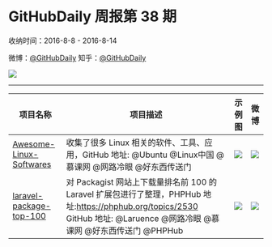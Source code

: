 # GitHubDaily 周报第 38 期

收纳时间：2016-8-8 - 2016-8-14

微博：[@GitHubDaily](https://weibo.com/GitHubDaily)
知乎：[@GitHubDaily](https://www.zhihu.com/people/githubdaily)

![](https://raw.githubusercontent.com/GitHubDaily/GitHubDaily/master/assets/weixin.png)

---

项目名称 | 项目描述 | 示例图 | 微博
--- | --- | --- | ---
[Awesome-Linux-Softwares](status.github_url) | 收集了很多 Linux 相关的软件、工具、应用，GitHub 地址: @Ubuntu @Linux中国 @慕课网 @网路冷眼 @好东西传送门 | ![](http://ww1.sinaimg.cn/large/006fiYtfjw1f6r7wrapqjj31h82a4wu8.jpg) | [![](https://raw.githubusercontent.com/GitHubDaily/GitHubDaily/master/assets/sina_logo.png)](https://weibo.com/5722964389/E3fpT9SQE)
[laravel-package-top-100](status.github_url) | 对 Packagist 网站上下载量排名前 100 的 Laravel 扩展包进行了整理，PHPHub 地址:https://phphub.org/topics/2530 GitHub 地址: @Laruence @网路冷眼 @慕课网 @好东西传送门 @PHPHub | ![](http://ww2.sinaimg.cn/large/006fiYtfjw1f6oeadujw1j31ek7vmqv6.jpg) | [![](https://raw.githubusercontent.com/GitHubDaily/GitHubDaily/master/assets/sina_logo.png)](https://weibo.com/5722964389/E2SoZbeAv)
